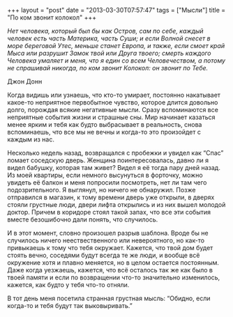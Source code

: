 +++
layout = "post"
date = "2013-03-30T07:57:47"
tags = ["Мысли"]
title = "По ком звонит колокол"
+++

*Нет человека, который был бы как Остров, сам по себе, каждый человек есть часть Материка, часть Суши; и если Волной снесет в море береговой Утес, меньше станет Европа, и также, если смоет край Мыса или разрушит Замок твой или Друга твоего; смерть каждого Человека умаляет и меня, что я един со всем Человечеством, а потому не спрашивай никогда, по ком звонит Колокол: он звонит по Тебе.*

Джон Донн

Когда видишь или узнаешь, что кто-то умирает, постоянно накатывает какое-то неприятное первобытное чувство, которое длится довольно долго, порождая всякие негативные мысли. Сразу вспоминаются все неприятные события жизни и страшные сны. Мир начинает казаться менее ярким и тебя как будто выбрасывает в реальность, снова вспоминаешь, что все мы не вечны и когда-то это произойдет с каждым из нас.

Несколько недель назад, возвращался с пробежки и увидел как “Спас” ломает соседскую дверь. Женщина поинтересовалась, давно ли я видел бабушку, которая там живет? Видел я её тогда пару дней назад. Из моей квартиры, если немного высунуться в форточку, можно увидеть её балкон и меня попросили посмотреть, нет ли там чего подозрительного. Я выглянул, но ничего не обнаружил. Позже отправился в магазин, к тому времени дверь уже открыли, в дверях стояли грустные люди, двери лифта открылись и из них вышел молодой доктор. Причем в коридоре стоял такой запах, что все эти события вместе безошибочно дали понять, что случилось.

И в этот момент, словно произошел разрыв шаблона. Вроде бы не случилось ничего неествественного или невероятного, но как-то привыкаешь к тому что тебя окружает. Кажется, что твой дом будет стоять вечно, соседями будут всегда те же люди, и вообще всё окружение хотя и плавно меняется, но в целом остается постоянным. Даже когда уезжаешь, кажется, что всё осталось так же как было в твоей памяти и если по возвращении что-то значительно изменилось, кажется, как будто у тебя что-то отняли.

В тот день меня посетила странная грустная мысль: “Обидно, если когда-то и тебя будут так выковыривать.” 